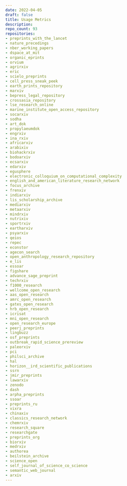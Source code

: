 ```yaml
---
date: 2022-04-05
draft: false
title: Usage Metrics
description:
repo_count: 93
repositories:
- preprints_with_the_lancet
- nature_precedings
- nber_working_papers
- dspace_at_mit
- organic_eprints
- orvium
- agrirxiv
- eric
- scielo_preprints
- cell_press_sneak_peek
- earth_prints_repository
- marxiv
- bepress_legal_repository
- crossasia_repository
- lse_research_online
- marine_institute_open_access_repository
- socarxiv
- sodha
- art_dok
- propylaeumdok
- engrxiv
- ina_rxiv
- africarxiv
- arabixiv
- biohackrxiv
- bodoarxiv
- ecsarxiv
- edarxiv
- egusphere
- electronic_colloquium_on_computational_complexity
- english_and_american_literature_research_network
- focus_archive
- frenxiv
- indiarxiv
- lis_scholarship_archive
- mediarxiv
- metaarxiv
- mindrxiv
- nutrixiv
- sportrxiv
- eartharxiv
- psyarxiv
- qeios
- repec
- econstor
- agecon_search
- open_anthropology_research_repository
- e_lis
- essoar
- figshare
- advance_sage_preprint
- techrxiv
- f1000_research
- wellcome_open_research
- aas_open_research
- amrc_open_research
- gates_open_research
- hrb_open_research
- icrisat
- mni_open_research
- open_research_europe
- peerj_preprints
- lingbuzz
- osf_preprints
- outbreak_rapid_science_prereview
- paleorxiv
- pci
- philsci_archive
- hal
- horizon__ird_scientific_publications
- ssrn
- jmir_preprints
- lawarxiv
- zenodo
- dash
- arpha_preprints
- ssoar
- preprints_ru
- vixra
- chinaxiv
- classics_research_network
- chemrxiv
- research_square
- researchgate
- preprints_org
- biorxiv
- medrxiv
- authorea
- beilstein_archive
- science_open
- self_journal_of_science_co_science
- semantic_web_journal
- arxiv
---
```



